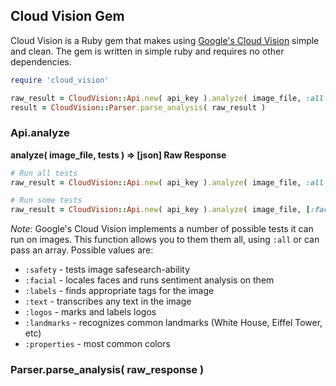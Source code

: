 ## Cloud Vision Gem

Cloud Vision is a Ruby gem that makes using [Google's Cloud Vision](https://cloud.google.com/vision/) simple and clean. The gem is written in simple ruby and requires no other dependencies.

```ruby
require 'cloud_vision'

raw_result = CloudVision::Api.new( api_key ).analyze( image_file, :all )
result = CloudVision::Parser.parse_analysis( raw_result )
```

### Api.analyze
**analyze( image_file, tests ) => [json] Raw Response**
```ruby
# Run all tests
raw_result = CloudVision::Api.new( api_key ).analyze( image_file, :all )

# Run some tests
raw_result = CloudVision::Api.new( api_key ).analyze( image_file, [:facial, labels] )
```

*Note*: Google's Cloud Vision implements a number of possible tests it can run on images. This function allows you to them them all, using `:all` or can pass an array. Possible values are:

- `:safety` - tests image safesearch-ability
- `:facial` - locales faces and runs sentiment analysis on them
- `:labels` - finds appropriate tags for the image
- `:text` - transcribes any text in the image
- `:logos` - marks and labels logos
- `:landmarks` - recognizes common landmarks (White House, Eiffel Tower, etc)
- `:properties` - most common colors

### Parser.parse_analysis( raw_response )